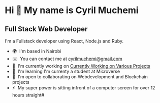 Hi 👋 My name is Cyril Muchemi
=============================

Full Stack Web Developer
-------------------------------------------

I'm a Fullstack developer using React, Node.js and Ruby.

*   🌍  I'm based in Nairobi
*   ✉️  You can contact me at [cyrilmuchemi@gmail.com](mailto:cyrilmuchemi@gmail.com)
*   🚀  I'm currently working on [Currently Working on Various Projects](http://cyrilmuchemi.github.io/To-Do-List/)
*   🧠  I'm learning I'm currenty a student at Microverse
*   🤝  I'm open to collaborating on Webdevelopment and Blockchain projects
*   ⚡  My super power is sitting infront of a computer screen for over 12 hours straight#
                           
